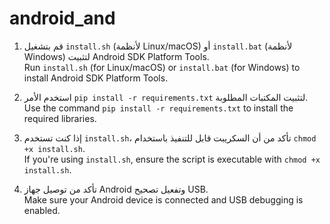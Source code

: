 # android_and

1. قم بتشغيل `install.sh` (لأنظمة Linux/macOS) أو `install.bat` (لأنظمة Windows) لتثبيت Android SDK Platform Tools.  
   Run `install.sh` (for Linux/macOS) or `install.bat` (for Windows) to install Android SDK Platform Tools.  
   
2. استخدم الأمر `pip install -r requirements.txt` لتثبيت المكتبات المطلوبة.  
   Use the command `pip install -r requirements.txt` to install the required libraries.  
   
3. إذا كنت تستخدم `install.sh`، تأكد من أن السكريبت قابل للتنفيذ باستخدام `chmod +x install.sh`.  
   If you're using `install.sh`, ensure the script is executable with `chmod +x install.sh`.  
   
4. تأكد من توصيل جهاز Android وتفعيل تصحيح USB.  
   Make sure your Android device is connected and USB debugging is enabled.